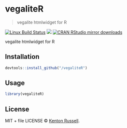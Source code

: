 
# vegaliteR

> vegalite htmlwidget for R

[![Linux Build Status](https://travis-ci.org//vegaliteR.svg?branch=master)](https://travis-ci.org//vegaliteR)
[![](http://www.r-pkg.org/badges/version/vegaliteR)](http://www.r-pkg.org/pkg/vegaliteR)
[![CRAN RStudio mirror downloads](http://cranlogs.r-pkg.org/badges/vegaliteR)](http://www.r-pkg.org/pkg/vegaliteR)


vegalite htmlwidget for R

## Installation

```r
devtools::install_github("/vegaliteR")
```

## Usage

```r
library(vegaliteR)
```

## License

MIT + file LICENSE © [Kenton Russell](https://github.com/).
